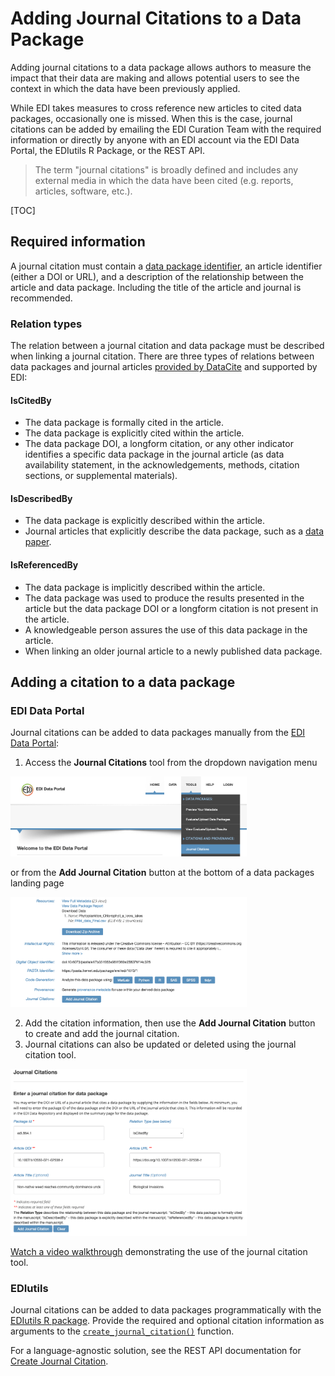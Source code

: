 # Adding Journal Citations to a Data Package

Adding journal citations to a data package allows authors to measure the impact that their data are making and allows potential users to see the context in which the data have been previously applied.

While EDI takes measures to cross reference new articles to cited data packages, occasionally one is missed. When this is the case, journal citations can be added by emailing the EDI Curation Team with the required information or directly by anyone with an EDI account via the EDI Data Portal, the EDIutils R Package, or the REST API.

>The term "journal citations" is broadly defined and includes any external media in which the data have been cited (e.g. reports, articles, software, etc.).

[TOC]

## Required information

A journal citation must contain a [data package identifier](the-data-package.md#data-package-identifier), an article identifier (either a DOI or URL), and a description of the relationship between the article and data package. Including the title of the article and journal is recommended.

### Relation types

The relation between a journal citation and data package must be described when linking a journal citation. There are three types of relations between data packages and journal articles [provided by DataCite](https://support.datacite.org/docs/relationtype_for_citation) and supported by EDI:

#### IsCitedBy

* The data package is formally cited in the article.
* The data package is explicitly cited within the article. 
* The data package DOI, a longform citation, or any other indicator identifies a specific data package in the journal article (as data availability statement, in the acknowledgements, methods, citation sections, or supplemental materials).

#### IsDescribedBy

* The data package is explicitly described within the article.
* Journal articles that explicitly describe the data package, such as a [data paper](https://esajournals.onlinelibrary.wiley.com/hub/journal/19399170/resources/data_paper_inst_ecy).

#### IsReferencedBy

* The data package is implicitly described within the article.
* The data package was used to produce the results presented in the article but the data package DOI or a longform citation is not present in the article.
* A knowledgeable person assures the use of this data package in the article. 
* When linking an older journal article to a newly published data package.

## Adding a citation to a data package

### EDI Data Portal

Journal citations can be added to data packages manually from the [EDI Data Portal](https://portal.edirepository.org/nis/home.jsp):

1. Access the **Journal Citations** tool from the dropdown navigation menu

<img src="/static/images/journal-citation-tools-dropdown.png" width="75%">

or from the **Add Journal Citation** button at the bottom of a data packages landing page

<img src="/static/images/journal-citations-landing.png" width="75%">

2. Add the citation information, then use the **Add Journal Citation** button to create and add the journal citation. 
3. Journal citations can also be updated or deleted using the journal citation tool.

<img src="/static/images/journal-citation-tool.png" width="75%">

[Watch a video walkthrough](https://www.youtube.com/watch?v=XyyrH4EzTNc&t=291s) demonstrating the use of the journal citation tool.


### EDIutils

Journal citations can be added to data packages programmatically with the [EDIutils R package](https://ediorg.github.io/EDIutils/). Provide the required and optional citation information as arguments to the [`create_journal_citation()`](https://ediorg.github.io/EDIutils/reference/create_journal_citation.html) function.

For a language-agnostic solution, see the REST API documentation for [Create Journal Citation](https://pastaplus-core.readthedocs.io/en/latest/doc_tree/pasta_api/data_package_manager_api.html#create-journal-citation).
